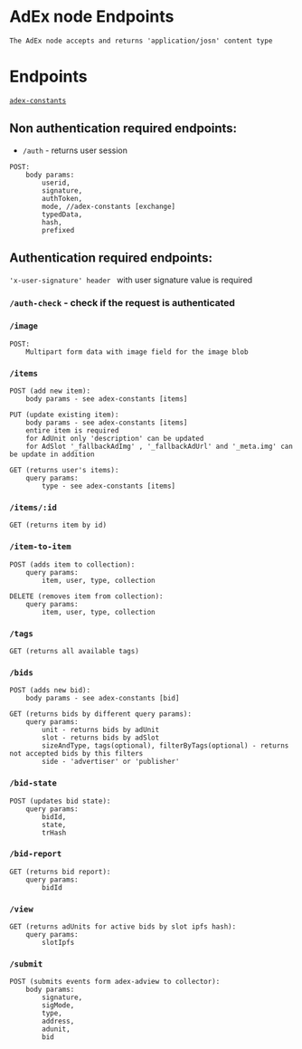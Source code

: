 # AdEx node Endpoints
    The AdEx node accepts and returns 'application/josn' content type

# Endpoints

 [`adex-constants`](https://github.com/AdExNetwork/adex-constants/blob/a83700fdba692b0fbdbf70504e407b7dca7f7c10/src/exchange.js)

 ## Non authentication required endpoints:

* `/auth` - returns user session

```
POST: 
    body params:
        userid, 
        signature, 
        authToken, 
        mode, //adex-constants [exchange]
        typedData, 
        hash, 
        prefixed
```

## Authentication required endpoints:

`'x-user-signature' header ` with user signature value is  required

### `/auth-check` - check if the request is authenticated

### `/image` 
```
POST:
    Multipart form data with image field for the image blob
```

### `/items`
```
POST (add new item): 
    body params - see adex-constants [items] 
```

```
PUT (update existing item):
    body params - see adex-constants [items] 
    entire item is required 
    for AdUnit only 'description' can be updated
    for AdSlot '_fallbackAdImg' , '_fallbackAdUrl' and '_meta.img' can be update in addition
```

```
GET (returns user's items):
    query params:
        type - see adex-constants [items]
```

### `/items/:id`
```
GET (returns item by id)
```

### `/item-to-item`
```
POST (adds item to collection):
    query params:
        item, user, type, collection
```
```
DELETE (removes item from collection):
    query params:
        item, user, type, collection
```

### `/tags`
```
GET (returns all available tags)
```

### `/bids`
```
POST (adds new bid):
    body params - see adex-constants [bid] 
```
```
GET (returns bids by different query params):
    query params:
        unit - returns bids by adUnit
        slot - returns bids by adSlot
        sizeAndType, tags(optional), filterByTags(optional) - returns not accepted bids by this filters  
        side - 'advertiser' or 'publisher'
```

### `/bid-state`
```
POST (updates bid state):
    query params:
        bidId,
        state,
        trHash
```

### `/bid-report`
```
GET (returns bid report):
    query params:
        bidId
```

### `/view`
```
GET (returns adUnits for active bids by slot ipfs hash):
    query params:
        slotIpfs
```

### `/submit`
```
POST (submits events form adex-adview to collector):
    body params:
        signature,
        sigMode,
        type,
        address,
        adunit,
        bid
```